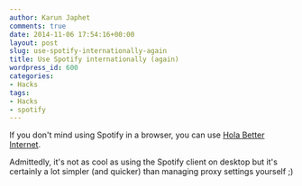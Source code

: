 ```yaml
---
author: Karun Japhet
comments: true
date: 2014-11-06 17:54:16+00:00
layout: post
slug: use-spotify-internationally-again
title: Use Spotify internationally (again)
wordpress_id: 600
categories:
- Hacks
tags:
- Hacks
- spotify
---
```


If you don't mind using Spotify in a browser, you can use [Hola Better Internet](https://chrome.google.com/webstore/detail/hola-better-internet/gkojfkhlekighikafcpjkiklfbnlmeio?hl=en).

Admittedly, it's not as cool as using the Spotify client on desktop but it's certainly a lot simpler (and quicker) than managing proxy settings yourself ;)

